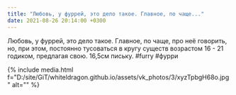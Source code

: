 ```yaml
---
title: "Любовь, у фуррей, это дело такое. Главное, по чаще..."
date: 2021-08-26 20:14:00 +0300
---
```


Любовь, у фуррей, это дело такое. Главное, по чаще, про неё говорить, но, при этом, постоянно тусоваться в кругу существ возрастом 16 - 21 годиком, предлагая свою. 16,5см письку.
#furry #фурри

{% include media.html f="D:/site/GiT/whiteldragon.github.io/assets/vk_photos/3/xyzTpbgH68o.jpg" alt="" %}
